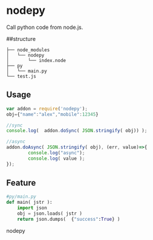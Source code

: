 # nodepy
Call python code from node.js.

##structure
```
├── node_modules
│   └── nodepy
│       └── index.node
├── py
│   └── main.py
└── test.js

```

## Usage
```javascript
var addon = require('nodepy');
obj={"name":"alex","mobile":12345}

//sync
console.log(  addon.doSync( JSON.stringify( obj)) );

//async
addon.doAsync( JSON.stringify( obj), (err, value)=>{
        console.log("async");
        console.log( value );
});
```

## Feature
```py/main.py
#py/main.py
def main( jstr ):
    import json
    obj = json.loads( jstr )
    return json.dumps(  {"success":True} )

```
nodepy

